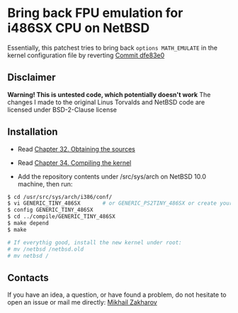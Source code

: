 # Bring back FPU emulation for i486SX CPU on NetBSD

Essentially, this patchest tries to bring back `options MATH_EMULATE` in the kernel configuration file by reverting
[Commit dfe83e0](https://github.com/NetBSD/src/commit/dfe83e08ca9688dd195a43113e7bc7c58fcdd14a)

## Disclaimer

**Warning! This is untested code, which potentially doesn't work**
The changes I made to the original Linus Torvalds and NetBSD code are licensed under BSD-2-Clause license

## Installation

* Read [Chapter 32. Obtaining the sources](https://www.netbsd.org/docs/guide/en/chap-fetch.html)
* Read [Chapter 34. Compiling the kernel](https://www.netbsd.org/docs/guide/en/chap-kernel.html)

* Add the repository contents under /src/sys/arch on NetBSD 10.0 machine, then run:

``` sh
$ cd /usr/src/sys/arch/i386/conf/
$ vi GENERIC_TINY_486SX       # or GENERIC_PS2TINY_486SX or create your own kernel configuration with "options MATH_EMULATE"
$ config GENERIC_TINY_486SX
$ cd ../compile/GENERIC_TINY_486SX
$ make depend
$ make

# If everythig good, install the new kernel under root:
# mv /netbsd /netbsd.old
# mv netbsd /
```

## Contacts

If you have an idea, a question, or have found a problem, do not hesitate to open an issue or mail me directly: [Mikhail Zakharov](zmey20000@yahoo.com)
